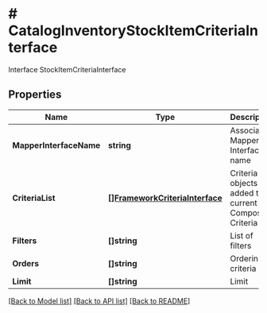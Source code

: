 # # CatalogInventoryStockItemCriteriaInterface
Interface StockItemCriteriaInterface

## Properties 


Name | Type | Description | Notes
------------ | ------------- | ------------- | -------------
**MapperInterfaceName**| **string** | Associated Mapper Interface name  |
**CriteriaList**| [**[]FrameworkCriteriaInterface**](FrameworkCriteriaInterface.md) | Criteria objects added to current Composite Criteria  |
**Filters**| **[]string** | List of filters  |
**Orders**| **[]string** | Ordering criteria  |
**Limit**| **[]string** | Limit  |


[[Back to Model list]](../../README.md#models) [[Back to API list]](../../README.md#endpoints) [[Back to README]](../../README.md)

